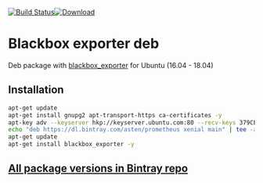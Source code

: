 [![Build Status](https://travis-ci.org/asteny/blackbox_exporter-deb.svg?branch=master)](https://travis-ci.org/asteny/blackbox_exporter-deb)[![Download](https://api.bintray.com/packages/asten/prometheus/prometheus/images/download.svg)](https://bintray.com/asten/prometheus/blackbox_exporter/_latestVersion)


Blackbox exporter deb
==========

Deb package with [blackbox_exporter](https://github.com/prometheus/blackbox_exporter) for Ubuntu (16.04 - 18.04)

Installation
------------
```bash
apt-get update
apt-get install gnupg2 apt-transport-https ca-certificates -y
apt-key adv --keyserver hkp://keyserver.ubuntu.com:80 --recv-keys 379CE192D401AB61
echo "deb https://dl.bintray.com/asten/prometheus xenial main" | tee -a /etc/apt/sources.list.d/prometheus.list
apt-get update
apt-get install blackbox_exporter -y

```

[All package versions in Bintray repo](https://bintray.com/asten/prometheus/prometheus)
-------------------------------------------------------------------------------
